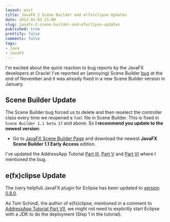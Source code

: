 ```yaml
---
layout: post
title: JavaFX 2 Scene Builder and e(fx)clipse Updates
date: 2013-01-03 21:00
slug: javafx-2-scene-builder-and-efxclipse-updates
published: true
prettify: false
comments: false
tags:
- Java
- JavaFX
---
```


I'm excited about the quick reaction to bug reports by the JavaFX developers at Oracle! I've reported an (annoying) Scene Builder [bug](http://javafx-jira.kenai.com/browse/DTL-5402) at the end of November and it was already fixed in a new Scene Builder version in January.

## Scene Builder Update

The Scene Builder bug forced us to delete and then reselect the controller class every time we reopened a `fxml` file in Scene Builder. This is fixed in `Scene Builder 1.1 beta 17` and above. So **I recommend you update to the newest version**:

* Go to [JavaFX Scene Builder Page](http://www.oracle.com/technetwork/java/javafx/tools/index.html) and download the newest **JavaFX Scene Builder 1.1 Early Access** edition.

I've updated the AddressApp Tutorial [Part III](/java/javafx-2-tutorial-part3), [Part V](/java/javafx-2-tutorial-part5/) and [Part VI](/java/javafx-2-tutorial-part6/) where I mentioned the bug.


## e(fx)clipse Update

The (very helpful) JavaFX plugin for Eclipse has been updated to [version 0.8.0](http://tomsondev.bestsolution.at/2013/01/06/efxclipse-0-8-0-released/).

As Tom Schindl, the author of e(fx)clipse, mentioned in a comment to [AddressApp Tutorial Part VII](/java/javafx-2-tutorial-part7/), we might not need to explicitly start Eclipse with a JDK to do the deployment (Step 1 in the tutorial).